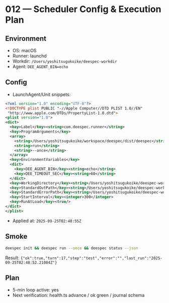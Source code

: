 # 012 — Scheduler Config & Execution Plan

## Environment
- OS: macOS
- Runner: launchd
- Workdir: `/Users/yoshitsugukoike/deespec-workdir`
- Agent: `DEE_AGENT_BIN=echo`

## Config
- LaunchAgent/Unit snippets:
```xml
<?xml version="1.0" encoding="UTF-8"?>
<!DOCTYPE plist PUBLIC "-//Apple Computer//DTD PLIST 1.0//EN"
 "http://www.apple.com/DTDs/PropertyList-1.0.dtd">
<plist version="1.0">
<dict>
  <key>Label</key><string>com.deespec.runner</string>
  <key>ProgramArguments</key>
  <array>
    <string>/Users/yoshitsugukoike/workspace/deespec/dist/deespec</string>
    <string>run</string>
    <string>--once</string>
  </array>
  <key>EnvironmentVariables</key>
  <dict>
    <key>DEE_AGENT_BIN</key><string>echo</string>
    <key>DEE_TIMEOUT_SEC</key><string>60</string>
  </dict>
  <key>WorkingDirectory</key><string>/Users/yoshitsugukoike/deespec-workdir</string>
  <key>StandardOutPath</key><string>/Users/yoshitsugukoike/deespec-workdir/logs/deespec.out.log</string>
  <key>StandardErrorPath</key><string>/Users/yoshitsugukoike/deespec-workdir/logs/deespec.err.log</string>
  <key>StartInterval</key><integer>300</integer>
  <key>RunAtLoad</key><true/>
</dict>
</plist>
```
- Applied at: `2025-09-25T02:48:55Z`

## Smoke
```bash
deespec init && deespec run --once && deespec status --json
```

Result: `{"ok":true,"turn":17,"step":"test","error":"","last_run":"2025-09-25T02:48:52.21084Z"}`

## Plan

* 5-min loop active: yes
* Next verification: health.ts advance / ok green / journal schema